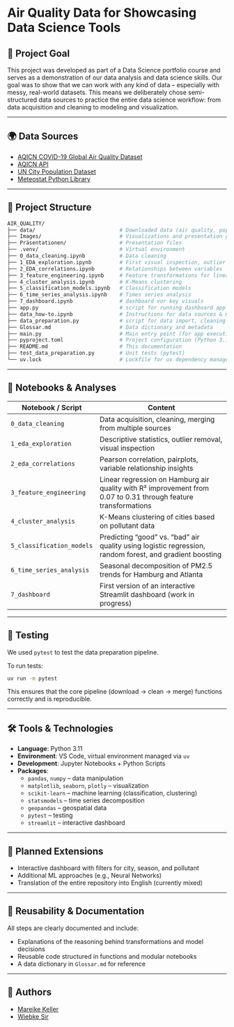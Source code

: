 # Air Quality Data for Showcasing Data Science Tools

## 📌 Project Goal

This project was developed as part of a Data Science portfolio course and serves as a demonstration of our data analysis and data science skills. Our goal was to show that we can work with any kind of data – especially with messy, real-world datasets. This means we deliberately chose semi-structured data sources to practice the entire data science workflow: from data acquisition and cleaning to modeling and visualization.

---

## 🌍 Data Sources

- [AQICN COVID-19 Global Air Quality Dataset](https://aqicn.org/data-platform/covid19/)
- [AQICN API](https://aqicn.org/api/de/)
- [UN City Population Dataset](https://datahub.io/core/population-city#unsd-citypopulation-year-both)
- [Meteostat Python Library](https://dev.meteostat.net/)

---

## 🧱 Project Structure

```bash
AIR_QUALITY/
├── data/                           # Downloaded data (air quality, population, weather)
├── Images/                         # Visualizations and presentation graphics
├── Präsentationen/                 # Presentation files
├── .venv/                          # Virtual environment
├── 0_data_cleaning.ipynb           # Data cleaning
├── 1_EDA_exploration.ipynb         # First visual inspection, outlier removal
├── 2_EDA_correlations.ipynb        # Relationships between variables
├── 3_feature_engineering.ipynb     # Feature transformations for linear regression
├── 4_cluster_analysis.ipynb        # K-Means clustering
├── 5_classification_models.ipynb   # Classification models
├── 6_time_series_analysis.ipynb    # Times series analysis
├── 7_dashboard.ipynb               # dashboard vor key visuals
├── app.py                          # script for running dashboard app 
├── data_how-to.ipynb               # Instructions for data sources & manual download
├── data_preparation.py             # script for data import, cleaning and transformation
├── Glossar.md                      # Data dictionary and metadata
├── main.py                         # Main entry point (for app execution)
├── pyproject.toml                  # Project configuration (Python 3.11, dependencies)
├── README.md                       # This documentation
├── test_data_preparation.py        # Unit tests (pytest)
└── uv.lock                         # Lockfile for uv dependency manager
```

---

## 🧪 Notebooks & Analyses

| Notebook / Script | Content |
|-------------------|---------|
| `0_data_cleaning` | Data acquisition, cleaning, merging from multiple sources |
| `1_eda_exploration` | Descriptive statistics, outlier removal, visual inspection |
| `2_eda_correlations` | Pearson correlation, pairplots, variable relationship insights |
| `3_feature_engineering` | Linear regression on Hamburg air quality with R² improvement from 0.07 to 0.31 through feature transformations |
| `4_cluster_analysis` | K-Means clustering of cities based on pollutant data |
| `5_classification_models` | Predicting “good” vs. “bad” air quality using logistic regression, random forest, and gradient boosting |
| `6_time_series_analysis` | Seasonal decomposition of PM2.5 trends for Hamburg and Atlanta |
| `7_dashboard` | First version of an interactive Streamlit dashboard (work in progress) |

---

## 🧪 Testing

We used `pytest` to test the data preparation pipeline.

To run tests:

```bash
uv run -m pytest
```

This ensures that the core pipeline (download → clean → merge) functions correctly and is reproducible.

---

## 🛠️ Tools & Technologies

- **Language**: Python 3.11
- **Environment**: VS Code, virtual environment managed via `uv`
- **Development**: Jupyter Notebooks + Python Scripts
- **Packages**:
  - `pandas`, `numpy` – data manipulation
  - `matplotlib`, `seaborn`, `plotly` – visualization
  - `scikit-learn` – machine learning (classification, clustering)
  - `statsmodels` – time series decomposition
  - `geopandas` – geospatial data
  - `pytest` – testing
  - `streamlit` – interactive dashboard

---

## 🚧 Planned Extensions

- Interactive dashboard with filters for city, season, and pollutant
- Additional ML approaches (e.g., Neural Networks)
- Translation of the entire repository into English (currently mixed)

---

## 📖 Reusability & Documentation

All steps are clearly documented and include:
- Explanations of the reasoning behind transformations and model decisions
- Reusable code structured in functions and modular notebooks
- A data dictionary in `Glossar.md` for reference

---

## 🤝 Authors

- [Mareike Keller](https://github.com/Mareike-K)  
- [Wiebke Sir](https://github.com/whypkey)